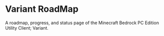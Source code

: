 # Variant RoadMap
A roadmap, progress, and status page of the Minecraft Bedrock PC Edition Utility Client; Variant.
